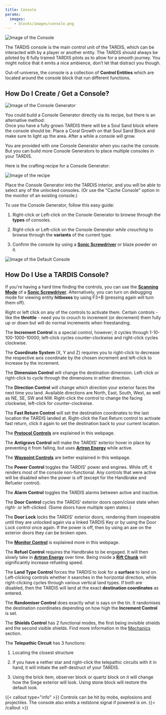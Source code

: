 ```yaml
---
title: Console
params:
  images:
    - blocks/images/console.png
---
```

![Image of the Console](./images/console.png)

The TARDIS console is the main control unit of the TARDIS, which can be interacted with by a player or another entity. The TARDIS should always be piloted by 6 fully trained TARDIS pilots as to allow for a smooth journey. You might notice that it emits a nice ambience, don’t let that distract you though.

Out-of-universe, the console is a collection of **Control Entities** which are located around the console block that run different functions.

## How Do I Create / Get a Console?

![Image of the Console Generator](./images/console/generator.png)

You could build a Console Generator directly via its recipe, but there is an alternative method:  
Once you have a fully grown TARDIS there will be a Soul Sand block where the console should be. Place a Coral Growth on that Soul Sand Block and make sure to light up the area. After a while a console will grow.

You are provided with one Console Generator when you cache the console. But you can build more Console Generators to place multiple consoles in your TARDIS.

Here is the crafting recipe for a Console Generator:

![Image of the recipe](./images/console/generator-recipe.png)

Place the Console Generator into the TARDIS interior, and you will be able to select any of the unlocked consoles. (Or use the "Cache Console" option in the monitor of an existing console.)

To use the Console Generator, follow this easy guide:

1.  Right-click or Left-click on the Console Generator to browse through the **types** of consoles.
    
2.  Right-click or Left-click on the Console Generator _while crouching_ to browse through the **variants** of the current type.
    
3.  Confirm the console by using a [**Sonic Screwdriver**](../../items/sonic) or blaze powder on it.
    

![Image of the Default Console](./images/hologram.png)

## How Do I Use a TARDIS Console?

If you're having a hard time finding the controls, you can use the [**Scanning Mode**](https://amblelabs.github.io/ait-wiki/items/sonic/#scanning-mode) of a [**Sonic Screwdriver**](https://amblelabs.github.io/ait-wiki/items/sonic/). Alternatively, you can turn on debugging mode for viewing entity **hitboxes** by using F3+B (pressing again will turn them off).

Right or left click on any of the controls to activate them. Certain controls - like the **throttle** - need you to crouch to increment (or decrement) them fully up or down but will do normal increments when freestanding.

The **Increment Control** is a special control, however; it cycles through 1-10-100-1000-10000; left-click cycles counter-clockwise and right-click cycles clockwise.

The **Coordinate System** (X, Y and Z) requires you to right-click to decrease the respective axis coordinate by the chosen increment and left-click to increase by the increment.

The **Dimension Control** will change the destination dimension. Left-click or right-click to cycle through the dimensions in either direction.

The **Direction Control** will change which direction your exterior faces the next time you land. Available directions are North, East, South, West, as well as NE, SE, SW and NW. Right-click the control to change the facing clockwise, left-click for counter-clockwise.

The **Fast Return Control** will set the destination coordinates to the last location the TARDIS landed at. Right-click the Fast Return control to activate fast return, click it again to set the destination back to your current location.

The [**Protocol Controls**](../mechanics/tardis/protocols) are explained in this webpage.

The **Antigravs Control** will make the TARDIS' exterior hover in place by preventing it from falling, but uses [**Artron Energy**](../mechanics/artron) while active.

The [**Waypoint Controls**](../items/cartridge) are better explained in this webpage.

The **Power Control** toggles the TARDIS' power and engines. While off, it renders most of the console non-functional. Any controls that were active will be disabled when the power is off (except for the Handbrake and Refueler control).

The **Alarm Control** toggles the TARDIS alarms between active and inactive.

The **Door Control** cycles the TARDIS' exterior doors open/close state when right- or left-clicked. (Some doors have multiple open states.)

The **Door Lock** locks the TARDIS' exterior doors, rendering them inoperable until they are unlocked again via a linked TARDIS Key or by using the Door Lock control once again. If the power is off, then by using an axe on the exterior doors they can be broken open.

The [**Monitor Control**](./monitor) is explained more in this webpage.

The **Refuel Control** requires the Handbrake to be engaged. It will then slowly take in [**Artron Energy**](../mechanics/artron) over time. Being inside a [**Rift Chunk**](../mechanics/rift-chunks) will significantly increase refueling speed.

The **Land Type Control** forces the TARDIS to look for a **surface** to land on. Left-clicking controls whether it searches in the horizontal direction, while right-clicking cycles through various vertical land types. If both are disabled, then the TARDIS will land at the exact **destination coordinates** as entered.

The **Randomiser Control** does exactly what is says on the tin. It randomises the destination coordinates depending on how high the **Increment Control** is set.

The **Shields Control** has 2 functional modes, the first being invisible shields and the second visible shields. Find more information in the [Mechanics](../mechanics/tardis/shields) section.

The **Telepathic Circuit** has 3 functions:

1.  Locating the closest structure
    
2.  If you have a nether star and right-click the telepathic circuits with it in hand, it will initiate the self-destruct of your TARDIS.
    
3.  Using the brick item, observer block or quartz block on it will change how the Siege exterior will look. Using stone block will restore the default look.
    

{{< callout type="info" >}} Controls can be hit by mobs, explosions and projectiles. The console also emits a redstone signal if powered is on. {{< /callout >}}